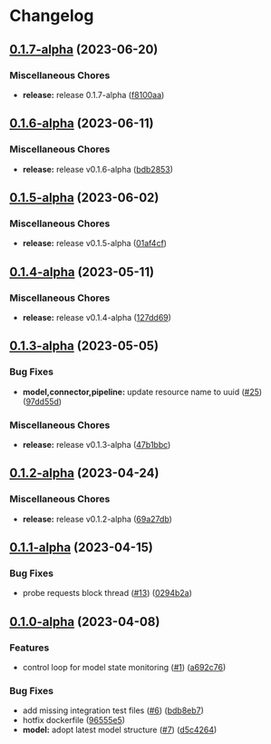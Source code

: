# Changelog

## [0.1.7-alpha](https://github.com/instill-ai/controller/compare/v0.1.6-alpha...v0.1.7-alpha) (2023-06-20)


### Miscellaneous Chores

* **release:** release 0.1.7-alpha ([f8100aa](https://github.com/instill-ai/controller/commit/f8100aa161db55548254216e748d869b519f4dc0))

## [0.1.6-alpha](https://github.com/instill-ai/controller/compare/v0.1.5-alpha...v0.1.6-alpha) (2023-06-11)


### Miscellaneous Chores

* **release:** release v0.1.6-alpha ([bdb2853](https://github.com/instill-ai/controller/commit/bdb2853679a51b6cc32d2657d791645315540c65))

## [0.1.5-alpha](https://github.com/instill-ai/controller/compare/v0.1.4-alpha...v0.1.5-alpha) (2023-06-02)


### Miscellaneous Chores

* **release:** release v0.1.5-alpha ([01af4cf](https://github.com/instill-ai/controller/commit/01af4cffc2d7028831f2a7619119f345a7497018))

## [0.1.4-alpha](https://github.com/instill-ai/controller/compare/v0.1.3-alpha...v0.1.4-alpha) (2023-05-11)


### Miscellaneous Chores

* **release:** release v0.1.4-alpha ([127dd69](https://github.com/instill-ai/controller/commit/127dd690959ed4c7c264eb4caf651e68d1d77c8e))

## [0.1.3-alpha](https://github.com/instill-ai/controller/compare/v0.1.2-alpha...v0.1.3-alpha) (2023-05-05)


### Bug Fixes

* **model,connector,pipeline:** update resource name to uuid ([#25](https://github.com/instill-ai/controller/issues/25)) ([97dd55d](https://github.com/instill-ai/controller/commit/97dd55dc272dc3f7feeb90e80db6e0a5f080c010))


### Miscellaneous Chores

* **release:** release v0.1.3-alpha ([47b1bbc](https://github.com/instill-ai/controller/commit/47b1bbc0dc12a69f6220623aa7bf0c6306bc4992))

## [0.1.2-alpha](https://github.com/instill-ai/controller/compare/v0.1.1-alpha...v0.1.2-alpha) (2023-04-24)


### Miscellaneous Chores

* **release:** release v0.1.2-alpha ([69a27db](https://github.com/instill-ai/controller/commit/69a27db545bc9c721a7aade15de3e9eab102ddcb))

## [0.1.1-alpha](https://github.com/instill-ai/controller/compare/v0.1.0-alpha...v0.1.1-alpha) (2023-04-15)


### Bug Fixes

* probe requests block thread ([#13](https://github.com/instill-ai/controller/issues/13)) ([0294b2a](https://github.com/instill-ai/controller/commit/0294b2ad69e43e76921e2760df4e8dd590a1695b))

## [0.1.0-alpha](https://github.com/instill-ai/controller/compare/v0.0.0-alpha...v0.1.0-alpha) (2023-04-08)


### Features

* control loop for model state monitoring ([#1](https://github.com/instill-ai/controller/issues/1)) ([a692c76](https://github.com/instill-ai/controller/commit/a692c76f6d93c45af01550de11759c76610e3123))


### Bug Fixes

* add missing integration test files ([#6](https://github.com/instill-ai/controller/issues/6)) ([bdb8eb7](https://github.com/instill-ai/controller/commit/bdb8eb77fbbb91f778724760aa0799c155f8f2b5))
* hotfix dockerfile ([96555e5](https://github.com/instill-ai/controller/commit/96555e5c8955482e2a50a4c8934d517a778c4d0f))
* **model:** adopt latest model structure ([#7](https://github.com/instill-ai/controller/issues/7)) ([d5c4264](https://github.com/instill-ai/controller/commit/d5c4264a718184e153832f2a7c00ffc4bba2516e))
